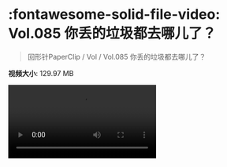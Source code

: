 # :fontawesome-solid-file-video: Vol.085 你丢的垃圾都去哪儿了？

> 回形针PaperClip / Vol / Vol.085 你丢的垃圾都去哪儿了？

**视频大小**: 129.97 MB

<div class="video"><video src="https://file.hsyhx.top/archive/回形针PaperClip/Vol/Vol.085 你丢的垃圾都去哪儿了？.mp4" controls preload>🤔 您的浏览器不支持 video 标签</video></div>